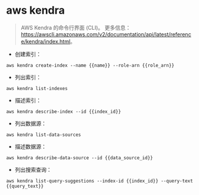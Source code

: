 # aws kendra

> AWS Kendra 的命令行界面 (CLI)。
> 更多信息：<https://awscli.amazonaws.com/v2/documentation/api/latest/reference/kendra/index.html>。

- 创建索引：

`aws kendra create-index --name {{name}} --role-arn {{role_arn}}`

- 列出索引：

`aws kendra list-indexes`

- 描述索引：

`aws kendra describe-index --id {{index_id}}`

- 列出数据源：

`aws kendra list-data-sources`

- 描述数据源：

`aws kendra describe-data-source --id {{data_source_id}}`

- 列出搜索查询：

`aws kendra list-query-suggestions --index-id {{index_id}} --query-text {{query_text}}`